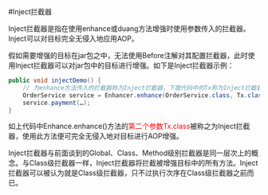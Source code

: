 #Inject拦截器

Inject拦截器是指在使用enhance或duang方法增强时使用参数传入的拦截器。Inject可以对目标完全无侵入地应用AOP。

假如需要增强的目标在jar包之中，无法使用Before注解对其配置拦截器，此时使用Inject拦截器可以对jar包中的目标进行增强。如下是Inject拦截器示例：

```java
public void injectDemo() {
    // 为enhance方法传入的拦截器称为Inject拦截器，下面代码中的Tx称为Inject拦截器
    OrderService service = Enhancer.enhance(OrderService.class, Tx.class);
    service.payment(…);
}
```

如上代码中Enhance.enhance()方法的<span style="color:red">第二个参数Tx.class</span>被称之为Inject拦截器，使用此方法便可完全无侵入地对目标进行AOP增强。

Inject拦截器与前面谈到的Global、Class、Method级别拦截器是同一层次上的概念。与Class级拦截器一样，Inject拦截器将拦截被增强目标中的所有方法。Inject拦截器可以被认为就是Class级拦截器，只不过执行次序在Class级拦截器之前而已。

